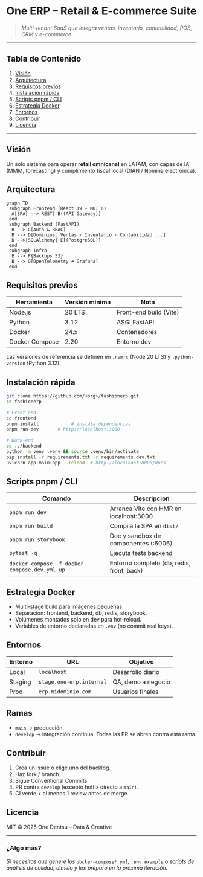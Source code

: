 # One ERP – Retail & E-commerce Suite

> *Multi-tenant SaaS que integra ventas, inventario, contabilidad, POS, CRM y e-commerce.*

---

## Tabla de Contenido
1. [Visión](#visión)
2. [Arquitectura](#arquitectura)
3. [Requisitos previos](#requisitos-previos)
4. [Instalación rápida](#instalación-rápida)
5. [Scripts pnpm / CLI](#scripts-pnpm--cli)
6. [Estrategia Docker](#estrategia-docker)
7. [Entornos](#entornos)
8. [Contribuir](#contribuir)
9. [Licencia](#licencia)

---

## Visión
Un solo sistema para operar **retail omnicanal** en LATAM, con capas de IA (MMM, forecasting) y cumplimiento fiscal local (DIAN / Nómina electrónica).

## Arquitectura
```mermaid
graph TD
 subgraph Frontend (React 19 + MUI 6)
  A[SPA] -->|REST| B((API Gateway))
 end
 subgraph Backend (FastAPI)
  B --> C[Auth & RBAC]
  B --> D[Dominios: Ventas · Inventario · Contabilidad ...]
  D -->|SQLAlchemy| E[(PostgreSQL)]
 end
 subgraph Infra
  E --> F{Backups S3}
  B --> G[OpenTelemetry ➜ Grafana]
 end
```

## Requisitos previos

| Herramienta   | Versión mínima | Nota                        |
|---------------|----------------|-----------------------------|
| Node.js       | 20 LTS         | Front-end build (Vite)      |
| Python        | 3.12           | ASGI FastAPI                |
| Docker        | 24.x           | Contenedores                |
| Docker Compose| 2.20           | Entorno dev                 |

Las versiones de referencia se definen en `.nvmrc` (Node 20 LTS) y `.python-version` (Python 3.12).

## Instalación rápida
```bash
git clone https://github.com/<org>/fashionerp.git
cd fashionerp

# Front-end
cd frontend
pnpm install            # instala dependencias
pnpm run dev       # http://localhost:3000

# Back-end
cd ../backend
python -m venv .venv && source .venv/bin/activate
pip install -r requirements.txt -r requirements.dev.txt
uvicorn app.main:app --reload  # http://localhost:8000/docs
```

## Scripts pnpm / CLI

| Comando                                           | Descripción                               |
|---------------------------------------------------|-------------------------------------------|
| `pnpm run dev`                                     | Arranca Vite con HMR en localhost:3000    |
| `pnpm run build`                                   | Compila la SPA en `dist/`                 |
| `pnpm run storybook`                               | Doc y sandbox de componentes (:6006)      |
| `pytest -q`                                       | Ejecuta tests backend                     |
| `docker-compose -f docker-compose.dev.yml up`     | Entorno completo (db, redis, front, back) |

## Estrategia Docker
- Multi-stage build para imágenes pequeñas.
- Separación: frontend, backend, db, redis, storybook.
- Volúmenes montados solo en dev para hot-reload.
- Variables de entorno declaradas en `.env` (no commit real keys).

## Entornos

| Entorno | URL                        | Objetivo               |
|---------|----------------------------|------------------------|
| Local   | `localhost`                | Desarrollo diario      |
| Staging | `stage.one-erp.internal`   | QA, demo a negocio     |
| Prod    | `erp.midominio.com`        | Usuarios finales       |

## Ramas
- `main` → producción.
- `develop` → integración continua. Todas las PR se abren contra esta rama.


## Contribuir
1. Crea un issue o elige uno del backlog.
2. Haz fork / branch.
3. Sigue Conventional Commits.
4. PR contra `develop` (excepto hotfix directo a `main`).
5. CI verde + al menos 1 review antes de merge.

## Licencia
MIT © 2025 One Dentsu – Data & Creative

---

### ¿Algo más?

*Si necesitas que genere los `docker-compose*.yml`, `.env.example` o scripts de análisis de calidad, dímelo y los preparo en la próxima iteración.*

